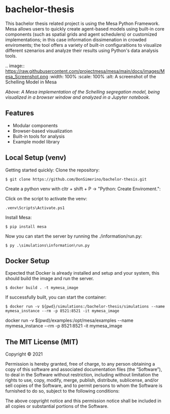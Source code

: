bachelor-thesis
=========================================
This bachelor thesis related project is using the Mesa Python Framework. Mesa allows users to quickly create agent-based models using built-in core components (such as spatial grids and agent schedulers) or customized implementations; in this case information dissimenation in crowded enviroments; the tool offers a variety of built-in configuraitions to visualize different szenarios and analyze their results using Python's data analysis tools. 

.. image:: https://raw.githubusercontent.com/projectmesa/mesa/main/docs/images/Mesa_Screenshot.png
   :width: 100%
   :scale: 100%
   :alt: A screenshot of the Schelling Model in Mesa

*Above: A Mesa implementation of the Schelling segregation model,
being visualized in a browser window and analyzed in a Jupyter
notebook.*

Features
------------

* Modular components
* Browser-based visualization
* Built-in tools for analysis
* Example model library

Local Setup (venv)
------------

Getting started quickly:
Clone the repository:

    $ git clone https://github.com/DonSimerino/bachelor-thesis.git
    
Create a python venv with cltr + shift + P -> "Python: Create Enviroment.":

Click on the script to activate the venv:

    .venv\Scripts\Activate.ps1
    
 Install Mesa:
 
    $ pip install mesa


Now you can start the server by running the ./information/run.py:

    $ py .\simulations\information\run.py


Docker Setup
------------------------

Expected that Docker is already installed and setup and your system, this should build the image and run the server.

    $ docker build . -t mymesa_image
    
If successfully built, you can start the container:

    $ docker run -v ${pwd}/simulations:/bachelor-thesis/simulations --name mymesa_instance --rm -p 8521:8521 -it mymesa_image


docker run -v $(pwd)/examples:/opt/mesa/examples --name mymesa_instance --rm -p 8521:8521 -it mymesa_image

## The MIT License (MIT)
Copyright © 2021

Permission is hereby granted, free of charge, to any person obtaining a copy of this software and associated documentation files (the “Software”), to deal in the Software without restriction, including without limitation the rights to use, copy, modify, merge, publish, distribute, sublicense, and/or sell copies of the Software, and to permit persons to whom the Software is furnished to do so, subject to the following conditions:

The above copyright notice and this permission notice shall be included in all copies or substantial portions of the Software.
